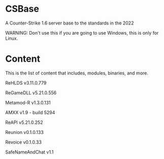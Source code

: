 # CSBase
A Counter-Strike 1.6 server base to the standards in the 2022

WARNING: Don't use this if you are going to use Windows, this is only for Linux.

# Content
This is the list of content that includes, modules, binaries, and more.

ReHLDS v3.11.0.779

ReGameDLL v5.21.0.556

Metamod-R v1.3.0.131

AMXX v1.9 - build 5294

ReAPI v5.21.0.252

Reunion v0.1.0.133

Revoice v0.1.0.33

SafeNameAndChat v1.1
